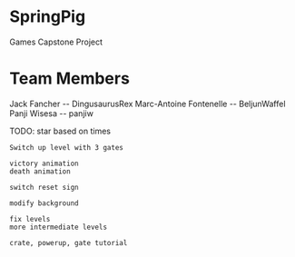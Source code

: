 # SpringPig
Games Capstone Project

# Team Members
Jack Fancher -- DingusaurusRex
Marc-Antoine Fontenelle -- BeljunWaffel
Panji Wisesa -- panjiw

TODO:
	star based on times

    Switch up level with 3 gates

    victory animation
    death animation

    switch reset sign

    modify background

    fix levels
    more intermediate levels

    crate, powerup, gate tutorial
